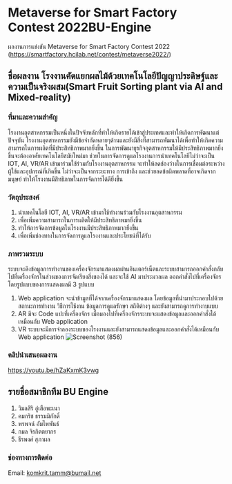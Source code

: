 # Metaverse for Smart Factory Contest 2022BU-Engine
ผลงานการแข่งขัน Metaverse for Smart Factory Contest 2022 (https://smartfactory.hcilab.net/contest/metaverse2022/)
## ชื่อผลงาน โรงงานคัดแยกผลไม้ด้วยเทคโนโลยีปัญญาประดิษฐ์และความเป็นจริงผสม(Smart Fruit Sorting plant via AI and Mixed-reality)
### ที่มาและความสำคัญ
โรงงานอุตสาหกรรมเป็นหนึ่งในปัจจัยหลักที่ทำให้เกิดรายได้เข้าสู่ประเทศและทำให้เกิดการพัฒนาแต่ปัจจุบัน โรงงานอุตสาหกรรมยังมีข้อจำกัดหลายๆด้านและยังมีสิ่งที่สามารถพัฒนาได้เพื่อทำให้เกิดความสามารถในการผลิตที่มีประสิทธิภาพมากยิ่งขึ้น ในการพัฒนาธุรกิจอุตสาหกรรมให้มีประสิทธิภาพมากยิ่งขึ้นจะต้องอาศัยเทคโนโลยีสมัยใหม่มา ช่วยในการจัดการดูแลโรงงานการนำเทคโนโลยีไม่ว่าจะเป็น IOT, AI, VR/AR เข้ามาร่วมใช้ร่วมกับโรงงานอุตสาหกรรม จะทำให้ลดช่องว่างในการเชื่อมต่อระหว่างผู้ใช้และอุปกรณ์ที่เกิดขึ้น ไม่ว่าจะเป็นจากระยะทาง การเข้าถึง และช่วยลดข้อผิดพลาดที่อาจเกิดจากมนุษย์ ทำให้โรงงานมีสิทธิภาพในการจัดการได้ดียิ่งขึ้น
### วัตถุประสงค์
1. นำเทคโนโลยี IOT, AI, VR/AR เข้ามาใช้ทำงานร่วมกับโรงงานอุตสาหกรรม
2. เพื่อเพิ่มความสามารถในการผลิตให้มีประสิทธิภาพมายิ่งขึ้น
3. ทำให้การจัดการข้อมูลในโรงงานมีประสิทธิภาพมากยิ่งขึ้น
4. เพื่อเพิ่มช่องทางในการจัดการดูแลโรงงานและประโยชน์ที่ได้รับ
### ภาพรวมระบบ
ระบบจะดึงข้อมูลการทำงานของเครื่องจักรมาแสดงผลผ่านอินเตอร์เน็ตและระบบสามารถออกคำสั่งกลับไปที่เครื่องจักรในส่วนของการจัดเรียงสิ่งของได้ และจะใช้ AI มาประมวลผล ออกคำสั่งไปที่เครื่องจักรโดยรูปแบบของการแสดงผลมี 3 รูปแบบ
1. Web application จะนำข้ามูลที่ได้จากเครื่องจักรมาแสดงผล โดยข้อมูลที่นำมาประกอบไปด้วยสถานะการทำงาน วิธีการใช้งาน ข้อมูลการดูแลรักษา สถิติต่างๆ และยังสามารถดูการทำงาบแบบ
2. AR มีจะ Code แปะที่เครื่องจักร เมื่อมองไปที่เครื่องจักรระบบจะแสดงข้อมูลและออกคำสั่งได้เหมือนกับ Web application
3. VR ระบบจะมีการจำลองระบบของโรงงานและยังสามารถแสดงข้อมูลและออกคำสั่งได้เหมือนกับ Web application
![Screenshot (856)](https://user-images.githubusercontent.com/114386015/196635096-9cbd149b-0fae-4fe0-80b7-b5e1fb9c607c.png)

### คลิปนำเสนอผลงาน
https://youtu.be/hZaKxmK3vwg

## รายชื่อสมาชิกทีม BU Engine
1. วิมลสิริ อู่เสือพะเนา
2. คมกริช ธรรมมิภักดิ์
3. พรพจน์ อัมไพพันธ์
4. กมล จิรกิตตยากร
5. ธีรพงศ์ สุภาผล
### ช่องทางการติดต่อ
Email: komkrit.tamm@bumail.net 
